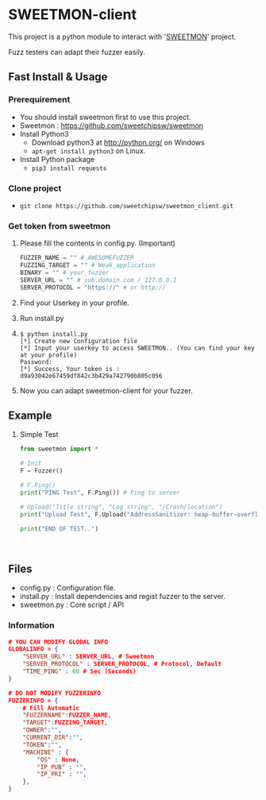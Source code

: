 # SWEETMON-client

This project is a python module to interact with '[SWEETMON](https://github.com/sweetchipsw/sweetmon)' project.

Fuzz testers can adapt their fuzzer easily.

## Fast Install & Usage

### Prerequirement

- You should install sweetmon first to use this project. 
- Sweetmon : https://github.com/sweetchipsw/sweetmon
- Install Python3
  - Download python3 at http://python.org/ on Windows
  - ```apt-get install python3``` on Linux.
- Install Python package
  - ```pip3 install requests```

### Clone project

- ```git clone https://github.com/sweetchipsw/sweetmon_client.git```



### Get token from sweetmon

1. Please fill the contents in config.py. (Important)

   ```python
   FUZZER_NAME = "" # AWESOMEFUZZER
   FUZZING_TARGET = "" # Weak_application
   BINARY = "" # your_fuzzer
   SERVER_URL = "" # sub.domain.com / 127.0.0.1
   SERVER_PROTOCOL = "https://" # or http://
   ```

2. Find your Userkey in your profile.

3. Run install.py

4. ```shell
   $ python install.py
   [*] Create new Configuration file
   [*] Input your userkey to access SWEETMON.. (You can find your key at your profile)
   Password:
   [*] Success, Your token is : d9a93042e67459df842c3b429a742790b805c056
   ```

5. Now you can adapt sweetmon-client for your fuzzer.



## Example

1. Simple Test

   ```python
   from sweetmon import *

   # Init
   F = Fuzzer()

   # F.Ping()
   print("PING Test", F.Ping()) # Ping to server

   # Upload("Title string", "Log string", "/Crash/location")
   print("Upload Test", F.Upload("AddressSanitizer: heap-buffer-overflow ...", "LOG Contents", "./sweetfuzz/crash/crash1"))

   print("END OF TEST..")
   ```

   ​

## Files

* config.py : Configuration file.
* install.py : Install dependencies and regist fuzzer to the server.
* sweetmon.py : Core script / API 



### Information

```json
# YOU CAN MODIFY GLOBAL INFO
GLOBALINFO = {
	"SERVER_URL" : SERVER_URL, # Sweetmon
	"SERVER_PROTOCOL" : SERVER_PROTOCOL, # Protocol, Default
	"TIME_PING" : 60 # Sec (Seconds)
}

# DO NOT MODIFY FUZZERINFO
FUZZERINFO = {
	# Fill Automatic
	"FUZZERNAME":FUZZER_NAME,
	"TARGET":FUZZING_TARGET,
	"OWNER":"",
	"CURRENT_DIR":"",
	"TOKEN":"",
	"MACHINE" : {
		"OS" : None,
		"IP_PUB" : "",
		"IP_PRI" : "",
	},
}
```

 